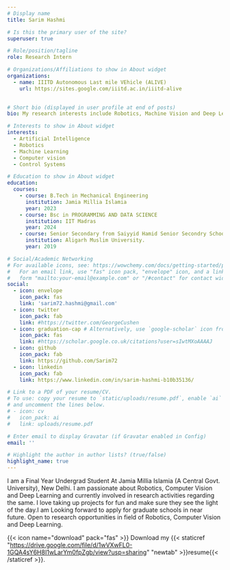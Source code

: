 ```yaml
---
# Display name
title: Sarim Hashmi

# Is this the primary user of the site?
superuser: true

# Role/position/tagline
role: Research Intern

# Organizations/Affiliations to show in About widget
organizations:
  - name: IIITD Autonomous Last mile VEhicle (ALIVE)
    url: https://sites.google.com/iiitd.ac.in/iiitd-alive
    

# Short bio (displayed in user profile at end of posts)
bio: My research interests include Robotics, Machine Vision and Deep Learning.

# Interests to show in About widget
interests:
  - Artificial Intelligence
  - Robotics
  - Machine Learning
  - Computer vision
  - Control Systems

# Education to show in About widget
education:
  courses:
    - course: B.Tech in Mechanical Engineering
      institution: Jamia Millia Islamia
      year: 2023
    - course: Bsc in PROGRAMMING AND DATA SCIENCE 
      institution: IIT Madras
      year: 2024
    - course: Senior Secondary from Saiyyid Hamid Senior Secondry School
      institution: Aligarh Muslim University.
      year: 2019

# Social/Academic Networking
# For available icons, see: https://wowchemy.com/docs/getting-started/page-builder/#icons
#   For an email link, use "fas" icon pack, "envelope" icon, and a link in the
#   form "mailto:your-email@example.com" or "/#contact" for contact widget.
social:
  - icon: envelope
    icon_pack: fas
    link: 'sarim72.hashmi@gmail.com'
  - icon: twitter
    icon_pack: fab
    link: #https://twitter.com/GeorgeCushen
  - icon: graduation-cap # Alternatively, use `google-scholar` icon from `ai` icon pack
    icon_pack: fas
    link: #https://scholar.google.co.uk/citations?user=sIwtMXoAAAAJ
  - icon: github
    icon_pack: fab
    link: https://github.com/Sarim72
  - icon: linkedin
    icon_pack: fab
    link: https://www.linkedin.com/in/sarim-hashmi-b10b35136/

# Link to a PDF of your resume/CV.
# To use: copy your resume to `static/uploads/resume.pdf`, enable `ai` icons in `params.toml`,
# and uncomment the lines below.
# - icon: cv
#   icon_pack: ai
#   link: uploads/resume.pdf

# Enter email to display Gravatar (if Gravatar enabled in Config)
email: ''

# Highlight the author in author lists? (true/false)
highlight_name: true
---
```


I am a Final Year Undergrad Student At Jamia Millia Islamia (A Central Govt. University), New Delhi.
I am passionate about Robotics, Computer Vision and Deep Learning and currently involved in research activities regarding the same. 
I love taking up projects for fun and make sure they see the light of the day.I am Looking forward to apply for graduate schools in near future. Open to research opportunities in field of Robotics, Computer Vision and Deep Learning.


{{< icon name="download" pack="fas" >}} Download my {{< staticref "https://drive.google.com/file/d/1wVXwFL0-1GQA4sY6H8I1wLarYm0fpZgb/view?usp=sharing" "newtab" >}}resume{{< /staticref >}}.
